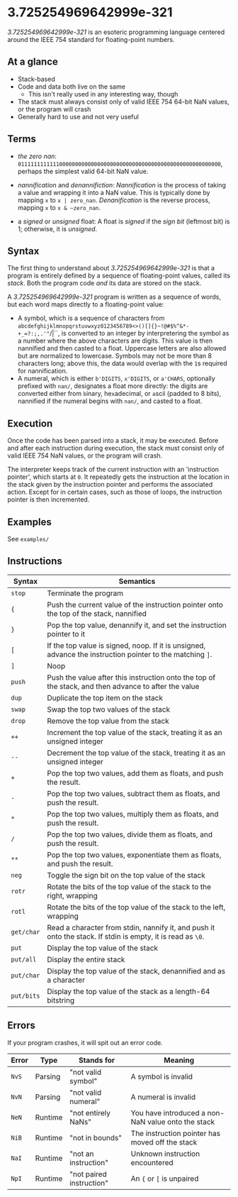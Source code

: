 # 3.725254969642999e-321

*3.725254969642999e-321* is an esoteric programming language centered around the IEEE 754 standard for floating-point numbers.

## At a glance

- Stack-based
- Code and data both live on the same
  - This isn't really used in any interesting way, though
- The stack must always consist only of valid IEEE 754 64-bit NaN values, or the program will crash
- Generally hard to use and not very useful

## Terms

- *the zero nan*: `0111111111111000000000000000000000000000000000000000000000000000`, perhaps the simplest valid 64-bit NaN value.

- *nannification* and *denannifiction*: *Nannification* is the process of taking a value and wrapping it into a NaN value. This is typically done by mapping `x` to `x | zero_nan`. *Denanification* is the reverse process, mapping `x` to `x & ~zero_nan`.

- a *signed* or *unsigned* float: A float is *signed* if the *sign bit* (leftmost bit) is 1; otherwise, it is *unsigned*.

## Syntax

The first thing to understand about *3.725254969642999e-321* is that a program is entirely defined by a sequence of floating-point values, called its *stack*. Both the program code *and* its data are stored on the stack.

A *3.725254969642999e-321* program is written as a sequence of words, but each word maps directly to a floating-point value:
- A symbol, which is a sequence of characters from `abcdefghijklmnopqrstuvwxyz0123456789<>()[]{}~!@#$%^&*-+_=?:;,.'"`\/|``, is converted to an integer by interpretering the symbol as a number where the above characters are digits. This value is then nannified and then casted to a float. Uppercase letters are also allowed but are normalized to lowercase. Symbols may not be more than 8 characters long; above this, the data would overlap with the `1`s required for nannification.
- A numeral, which is either `b'DIGITS`, `x'DIGITS`, or `a'CHARS`, optionally prefixed with `nan/`, designates a float more directly: the digits are converted either from `b`inary, he`x`adecimal, or `a`scii (padded to 8 bits), nannified if the numeral begins with `nan/`, and casted to a float.

## Execution

Once the code has been parsed into a stack, it may be executed. Before and after each instruction during execution, the stack must consist only of valid IEEE 754 NaN values, or the program will crash.

The interpreter keeps track of the current instruction with an 'instruction pointer', which starts at `0`. It repeatedly gets the instruction at the location in the stack given by the instruction pointer and performs the associated action. Except for in certain cases, such as those of loops, the instruction pointer is then incremented.

## Examples

See `examples/`

## Instructions

|Syntax|Semantics|
|-|-|
|`stop`|Terminate the program|
|`{`|Push the current value of the instruction pointer onto the top of the stack, nannified|
|`}`|Pop the top value, denannify it, and set the instruction pointer to it|
|`[`|If the top value is signed, noop. If it is unsigned, advance the instruction pointer to the matching `]`.|
|`]`|Noop|
|`push`|Push the value after this instruction onto the top of the stack, and then advance to after the value|
|`dup`|Duplicate the top item on the stack|
|`swap`|Swap the top two values of the stack|
|`drop`|Remove the top value from the stack|
|`++`|Increment the top value of the stack, treating it as an unsigned integer|
|`--`|Decrement the top value of the stack, treating it as an unsigned integer|
|`+`|Pop the top two values, add them as floats, and push the result.|
|`-`|Pop the top two values, subtract them as floats, and push the result.|
|`*`|Pop the top two values, multiply them as floats, and push the result.|
|`/`|Pop the top two values, divide them as floats, and push the result.|
|`**`|Pop the top two values, exponentiate them as floats, and push the result.|
|`neg`|Toggle the sign bit on the top value of the stack|
|`rotr`|Rotate the bits of the top value of the stack to the right, wrapping|
|`rotl`|Rotate the bits of the top value of the stack to the left, wrapping|
|`get/char`|Read a character from stdin, nannify it, and push it onto the stack. If stdin is empty, it is read as `\0`.|
|`put`|Display the top value of the stack|
|`put/all`|Display the entire stack|
|`put/char`|Display the top value of the stack, denannified and as a character|
|`put/bits`|Display the top value of the stack as a length-64 bitstring|

## Errors

If your program crashes, it will spit out an error code.

|Error|Type|Stands for|Meaning|
|-|-|-|-|
|`NvS`|Parsing|"not valid symbol"|A symbol is invalid|
|`NvN`|Parsing|"not valid numeral"|A numeral is invalid|
|`NeN`|Runtime|"not entirely NaNs"|You have introduced a non-NaN value onto the stack|
|`NiB`|Runtime|"not in bounds"|The instruction pointer has moved off the stack|
|`NaI`|Runtime|"not an instruction"|Unknown instruction encountered|
|`NpI`|Runtime|"not paired instruction"|An `{` or `[` is unpaired|

